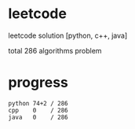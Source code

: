 # leetcode
leetcode solution [python, c++, java]

total 286 algorithms problem
# progress	
	python 74+2 / 286
	cpp    0    / 286
	java   0    / 286
